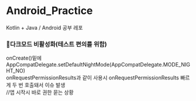 # Android_Practice
Kotlin + Java / Android 공부 레포





### 📌다크모드 비활성화(테스트 편의를 위함)
onCreate()밑에
AppCompatDelegate.setDefaultNightMode(AppCompatDelegate.MODE_NIGHT_NO)<br>
onRequestPermissionResults과 같이 사용시 onRequestPermissionResults 빠르게 두 번 호출돼서 이슈 발생<br>
//앱 시작시 바로 권한 묻는 상황
